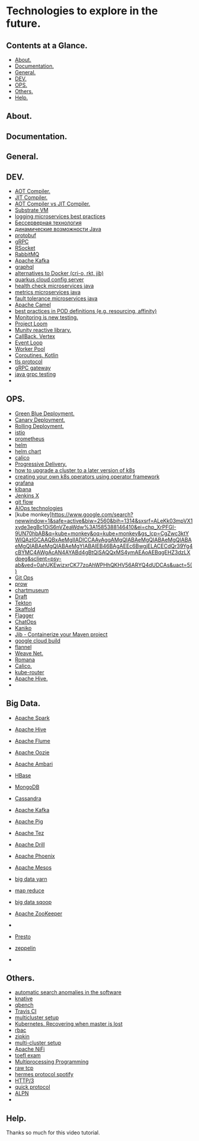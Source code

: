 # Technologies to explore in the future.





## Contents at a Glance.
* [About.](#about)
* [Documentation.](#documentation)
* [General.](#general)
* [DEV.](#dev)
* [OPS.](#ops)
* [Others.](#others)
* [Help.](#help)





## About.





## Documentation.





## General.





## DEV.
* [AOT Compiler.](https://www.google.com/search?newwindow=1&safe=active&sxsrf=ALeKk031V3ilfgWf2j-fVm5aWS8rcxtJ2w%3A1583922077104&ei=nbtoXuCBBoXDlwSGr6egBg&q=aot+compiler&oq=aot+compiler&gs_l=psy-ab.3..0i71l8.0.0..26370614...0.2..0.0.0.......0......gws-wiz.eY3szspa3cM&ved=0ahUKEwigxIfGmZLoAhWF4YUKHYbXCWQQ4dUDCAs&uact=5)
* [JIT Compiler.](https://www.google.com/search?newwindow=1&safe=active&sxsrf=ALeKk03JwtkS-Egkb4A2d84a8P08nYTh-w%3A1583948506133&ei=2iJpXprkB9ycjLsP-7udyAw&q=jit+compiler&oq=jit+compiler&gs_l=psy-ab.3..35i39j0i7i30l9.11112.12026..12549...0.2..0.131.1203.6j6......0....1..gws-wiz.......0i71.Q6cCH9_sx_w&ved=0ahUKEwiaubOA_JLoAhVcDmMBHftdB8kQ4dUDCAs&uact=5)
* [AOT Compiler vs JIT Compiler.](https://www.google.com/search?newwindow=1&safe=active&sxsrf=ALeKk03JwtkS-Egkb4A2d84a8P08nYTh-w%3A1583948506133&ei=2iJpXprkB9ycjLsP-7udyAw&q=aot+compiler+vs+jit+compiler&oq=aot+compiler+vs+jit+compiler&gs_l=psy-ab.12..0i71l8.0.0..30877...0.3..0.0.0.......0......gws-wiz.YCeXcXPRxNU&ved=0ahUKEwiaubOA_JLoAhVcDmMBHftdB8kQ4dUDCAs)
* [Substrate VM](https://www.google.com/search?newwindow=1&safe=active&sxsrf=ALeKk02OS2CUJMGNGoYMnJGcwmZRnt-fKA%3A1583948580511&ei=JCNpXpbsHofgUbG_uDA&q=Substrate+VM)
* [logging microservices best practices](https://www.google.com/search?q=logging+microservices+best+practices&oq=loging+microservices&aqs=chrome.2.69i57j0l7.13959j0j7&sourceid=chrome&ie=UTF-8)
* [Бессерверная технология](https://aws.amazon.com/ru/serverless/)
* [динамические возможности Java](https://www.google.com/search?newwindow=1&safe=active&sxsrf=ALeKk012YlgJrVkBxvJDvhwOUHgADtAtYA%3A1583922077113&ei=nbtoXr2uBtCKlwSB6KRo&q=%D0%B4%D0%B8%D0%BD%D0%B0%D0%BC%D0%B8%D1%87%D0%B5%D1%81%D0%BA%D0%B8%D0%B5+%D0%B2%D0%BE%D0%B7%D0%BC%D0%BE%D0%B6%D0%BD%D0%BE%D1%81%D1%82%D0%B8+Java&oq=%D0%B4%D0%B8%D0%BD%D0%B0%D0%BC%D0%B8%D1%87%D0%B5%D1%81%D0%BA%D0%B8%D0%B5+%D0%B2%D0%BE%D0%B7%D0%BC%D0%BE%D0%B6%D0%BD%D0%BE%D1%81%D1%82%D0%B8+Java&gs_l=psy-ab.12..0i71l8.0.0..26521073...0.2..0.0.0.......0......gws-wiz.FAf1Snzs7KA&ved=0ahUKEwj98IfGmZLoAhVQxYUKHQE0CQ0Q4dUDCAs)
* [protobuf](https://www.google.com/search?q=protobuf&oq=protobuf&aqs=chrome..69i57j0l7.3050j0j7&sourceid=chrome&ie=UTF-8)
* [gRPC]()
* [RSocket]()
* [RabbitMQ]()
* [Apache Kafka]()
* [graphql](https://www.google.com/search?newwindow=1&safe=active&sxsrf=ALeKk02UfiSsZdp1_m8FqJIzxHofWWQXjg%3A1591699714337&ei=AmnfXuKHFIm8a4vPs-gK&q=graphql&oq=graphql&gs_lcp=CgZwc3ktYWIQAzIECCMQJzIECCMQJzICCAAyBwgAEBQQhwIyBwgAEBQQhwIyAggAMgIIADICCAAyAggAMgIIADoECAAQR1DxE1ikJGCyKWgAcAF4AIABaogBxgmSAQQxNC4xmAEAoAEBqgEHZ3dzLXdpeg&sclient=psy-ab&ved=0ahUKEwjikL_Ax_TpAhUJ3hoKHYvnDK0Q4dUDCAw&uact=5)
* [alternatives to Docker (cri-o, rkt, jib)]()
* [quarkus cloud config server](https://www.google.com/search?newwindow=1&safe=active&sxsrf=ALeKk017tGDwHdVPYSjFJKnXJkEgptOiKQ%3A1583948304685&ei=ECJpXtO2KanKgwfK871I&q=quarkus+cloud+config+server&oq=quarkus+cloud+config+server&gs_l=psy-ab.3...1495.11031..11404...0.2..0.121.2436.11j13......0....1..gws-wiz.......0i71j35i39j0j0i22i30j0i333j0i203j35i305i39j0i7i30j0i8i7i30j0i13j0i13i30.tx08xE5fb_I&ved=0ahUKEwjT_qug-5LoAhUp5eAKHcp5DwkQ4dUDCAs&uact=5)
* [health check microservices java](https://www.google.com/search?q=health+check+microservices+java&newwindow=1&safe=active&sxsrf=ALeKk02rfmmOJkmi069K8pb_OJYes9NrdQ:1585329168679&source=lnms&sa=X&ved=0ahUKEwiMyM2vk7voAhXYAGMBHdjuCPIQ_AUICSgA&biw=2560&bih=1314&dpr=1)
* [metrics microservices java](https://www.google.com/search?q=metrics+microservices+java&newwindow=1&safe=active&hl=en-GB&sxsrf=ALeKk03cCJcSrLBfZjMuDklpKe_H4voKGQ:1585329261985&source=lnms&sa=X&ved=0ahUKEwil0ozck7voAhVVAWMBHd5RCv8Q_AUICSgA&biw=2560&bih=1314&dpr=1)
* [fault tolerance microservices java](https://www.google.com/search?q=fault+tolerance+microservices+java&newwindow=1&safe=active&hl=en-GB&sxsrf=ALeKk03VD2lskqqOgqlscvwHsUIbmT4zJw:1585329324060&source=lnms&sa=X&ved=0ahUKEwjRptn5k7voAhXr0eAKHbdPAtEQ_AUICSgA&biw=2560&bih=1314&dpr=1)
* [Apache Camel]()
* [best practices in POD definitions (e.g. resourcing, affinity)]()
* [Monitoring is new testing.]()
* [Project Loom]()
* [Munity reactive library.]()
* [CallBack. Vertex]()
* [Event Loop]()
* [Worker Pool]()
* [Coroutines. Kotlin]()
* [tls protocol]()
* [gRPC gateway]()
* [java grpc testing]()
* []()





## OPS.
* [Green Blue Deployment.](https://www.google.com/search?newwindow=1&safe=active&sxsrf=ALeKk036a2hcYiw3oG22ytIsPLMo2wIs8g%3A1583837904300&ei=0HJnXuLoEYvFUu7KqKgK&q=green+blue+deployment&oq=green+blu&gs_l=psy-ab.1.1.0l10.739481.745202..747239...1.0..2.128.1912.13j7......0....1..gws-wiz.....10..0i22i30j35i362i39j35i39j0i273j0i67.Otegs6hGxk8)
* [Canary Deployment.]()
* [Rolling Deployment.]()
* [istio]() 
* [prometheus]()
* [helm]() 
* [helm chart]() 
* [calico]()
* [Progressive Delivery.]()
* [how to upgrade a cluster to a later version of k8s]()
* [creating your own k8s operators using operator framework]()
* [grafana]()
* [kibana]()
* [Jenkins X]()
* [git flow](https://www.google.com/search?q=git+flow&oq=git+flow&aqs=chrome..69i57j0l7.5072j0j7&sourceid=chrome&ie=UTF-8)
* [AIOps technologies](https://www.google.com/search?newwindow=1&safe=active&bih=1314&biw=2560&hl=en-GB&sxsrf=ALeKk006NOJ8PIIW7MtPVQDkRYCMZ2uhIg%3A1585310149495&ei=xel9XrrnHYm5gwfl4oPABA&q=aiops+technologies&oq=technologies+AIOps&gs_l=psy-ab.1.0.0i22i30l3j0i333l4.135384.139758..145658...0.6..0.101.666.7j1......0....1..gws-wiz.......0i71j35i39j0j0i203j0i20i263j0i22i10i30.yJJBeXlJoqM)
* [kube monkey]https://www.google.com/search?newwindow=1&safe=active&biw=2560&bih=1314&sxsrf=ALeKk03mpVX1xyde3egBc1OiS6nVZeaWdw%3A1585388146410&ei=chp_XrPFGI-9UN70hbAB&q=kube+monkey&oq=kube+monkey&gs_lcp=CgZwc3ktYWIQAzIGCAAQBxAeMgIIADICCAAyAggAMgQIABAeMgQIABAeMgQIABAeMgQIABAeMgQIABAeMgYIABAIEB46BAgAEEc6BwgjELACECdQr39Yg4cBYMC4AWgAcAN4AYABd4gBtQiSAQQxMS4ymAEAoAEBqgEHZ3dzLXdpeg&sclient=psy-ab&ved=0ahUKEwizxrCK77zoAhWPHhQKHV56ARYQ4dUDCAs&uact=5()
* [Git Ops]()
* [prow](https://github.com/kubernetes/test-infra/tree/master/prow)
* [chartmuseum](https://chartmuseum.com/)
* [Draft](https://draft.sh/)
* [Tekton]()
* [Skaffold](https://skaffold.dev/docs/)
* [Flagger](https://flagger.app/)
* [ChatOps]()
* [Kaniko](https://github.com/GoogleContainerTools/kaniko)
* [Jib - Containerize your Maven project](https://github.com/GoogleContainerTools/jib/tree/master/jib-maven-plugin)
* [google cloud build]()
* [flannel](https://github.com/coreos/flannel)
* [Weave Net.](https://www.weave.works/oss/net/)
* [Romana](https://romana.io/how/network-policy/#:~:text=Microsegmentation%20and%20Isolation,filters%20applied%20to%20network%20endpoints.&text=Network%20policy%20based%20on%20pod,of%20network%20topology%20or%20addressing.)
* [Calico.](https://www.projectcalico.org/)
* [kube-router](https://github.com/cloudnativelabs/kube-router)
* [Apache Hive.]()
* []()





## Big Data.
* [Apache Spark]()
* [Apache Hive]()
* [Apache Flume]()
* [Apache Oozie]()
* [Apache Ambari]()
* [HBase]()
* [MongoDB]()
* [Cassandra]()
* [Apache Kafka]()
* [Apache Pig]()
* [Apache Tez]()
* [Apache Drill]()
* [Apache Phoenix]()
* [Apache Mesos]()
* [big data yarn]()
* [map reduce]()
* [big data sqoop]()
* [Apache ZooKeeper]()
* []()

* [Presto]()
* [zeppelin]()
* []()





## Others.
* [automatic search anomalies in the software](https://www.google.com/search?newwindow=1&safe=active&sxsrf=ALeKk00vR-hcv3DHbhC7UBRpm1ct3EpdBg%3A1585309732854&ei=JOh9XubTM8vUgweC-pO4Cw&q=automatic+search+anomalies+in+the+software&oq=automatic+search+anomalies+in+the+soft&gs_l=psy-ab.3.0.33i160.427.22008..24971...5.2..0.126.1309.6j7......0....1..gws-wiz.......0i71j33i22i29i30j35i39.ES4t8ExybkM)
* [knative](https://www.google.com/search?q=knative&oq=kna&aqs=chrome.1.69i57j0l6j46.3885j0j7&sourceid=chrome&ie=UTF-8)
* [qbench](https://www.google.com/search?q=qbench&oq=qben&aqs=chrome.2.69i57j0l7.6399j0j7&sourceid=chrome&ie=UTF-8)
* [Travis CI](https://travis-ci.com/)
* [multicluster setup]()
* [Kubernetes. Recovering when master is lost]() 
* [rbac]()
* [zipkin]()
* [multi-cluster setup]() 
* [Apache NiFi]()
* [toefl exam]()
* [Multiprocessing Programming]()
* [raw tcp]()
* [hermes protocol spotify]()
* [HTTP/3]()
* [quick protocol]()
* [ALPN]()
* []()





## Help.



Thanks so much for this video tutorial.
